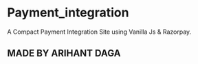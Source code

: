 # Payment_integration

A Compact Payment Integration Site using Vanilla Js & Razorpay.

## MADE BY ARIHANT DAGA
